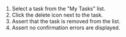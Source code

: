 1. Select a task from the "My Tasks" list.
2. Click the delete icon next to the task.
3. Assert that the task is removed from the list.
4. Assert no confirmation errors are displayed.